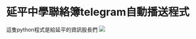 # 延平中學聯絡簿telegram自動播送程式
這隻python程式是給延平的資訊股長們
<img src="https://github.com/chenlicpp/yphshomeworkbot/raw/master/pic/setup.png">
